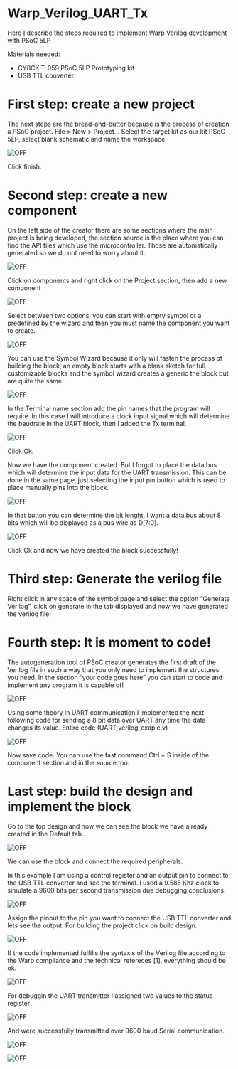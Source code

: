 # Warp_Verilog_UART_Tx
Here I describe the steps required to implement Warp Verilog development with PSoC 5LP

Materials needed:

- CY8CKIT-059 PSoC 5LP Prototyping kit
- USB TTL converter

# First step: create a new project

The next steps are the bread-and-butter because is the process of creation a PSoC project.
File > New > Project...
Select the target kit as our kit PSoC 5LP, select blank schematic and name the workspace.

![OFF](https://github.com/Miguelest07/Warp_Verilog_UART_Tx/blob/main/Images/1.PNG)

Click finish.

# Second step: create a new component

On the left side of the creator there are some sections where the main project is being developed, the section source is the place where you can find the API files which use the microcontroller. Those are automatically generated so we do not need to worry about it.

![OFF](https://github.com/Miguelest07/Warp_Verilog_UART_Tx/blob/main/Images/2.PNG)

Click on components and right click on the Project section, then add a new component

![OFF](https://github.com/Miguelest07/Warp_Verilog_UART_Tx/blob/main/Images/3.PNG)

Select between two options, you can start with empty symbol or a predefined by the wizard and then you must name the component you want to create.

![OFF](https://github.com/Miguelest07/Warp_Verilog_UART_Tx/blob/main/Images/4.PNG)

You can use the Symbol Wizard because it only will fasten the process of building the block, an empty block starts with a blank sketch for full customizable blocks and the symbol wizard creates a generic the block but are quite the same.

![OFF](https://github.com/Miguelest07/Warp_Verilog_UART_Tx/blob/main/Images/5.PNG)

In the Terminal name section add the pin names that the program will require. In this case I will introduce a clock input signal which will determine the baudrate in the UART block, then I added the Tx terminal.

![OFF](https://github.com/Miguelest07/Warp_Verilog_UART_Tx/blob/main/Images/6.PNG)

Click Ok.

Now we have the component created. But I forgot to place the data bus which will determine the input data for the UART transmission. This can be done in the same page, just selecting the input pin button which is used to place manually pins into the block.

![OFF](https://github.com/Miguelest07/Warp_Verilog_UART_Tx/blob/main/Images/7.PNG)

In that button you can determine the bit lenght, I want a data bus about 8 bits which will be displayed as a bus wire as D[7:0].

![OFF](https://github.com/Miguelest07/Warp_Verilog_UART_Tx/blob/main/Images/8.PNG)

Click Ok and now we have created the block successfully!

# Third step: Generate the verilog file

Right click in any space of the symbol page and select the option “Generate Verilog”, click on generate in the tab displayed and now we have generated the verilog file!

# Fourth step: It is moment to code!

The autogeneration tool of PSoC creator generates the first draft of the Verilog file in such a way that you only need to implement the structures you need. In the section “your code goes here” you can start to code and implement any program it is capable of!

![OFF](https://github.com/Miguelest07/Warp_Verilog_UART_Tx/blob/main/Images/9.PNG)

Using some theory in UART communication I implemented the next following code for sending a 8 bit data over UART any time the data changes its value. Entire code (UART_verilog_exaple.v)

![OFF](https://github.com/Miguelest07/Warp_Verilog_UART_Tx/blob/main/Images/10.PNG)

Now save code. You can use the fast command Ctrl + S inside of the component section and in the source too.

# Last step: build the design and implement the block

Go to the top design and now we can see the block we have already created in the Default tab .

![OFF](https://github.com/Miguelest07/Warp_Verilog_UART_Tx/blob/main/Images/11.PNG)

We can use the block and connect the required peripherals. 

In this example I am using a control register and an output pin to connect to the USB TTL converter and see the terminal. I used a 9.585 Khz clock to simulate a 9600 bits per second transmission due debugging conclusions.

![OFF](https://github.com/Miguelest07/Warp_Verilog_UART_Tx/blob/main/Images/12.PNG)

Assign the pinout to the pin you want to connect the USB TTL converter and lets see the output.
For building the project click on build design.

![OFF](https://github.com/Miguelest07/Warp_Verilog_UART_Tx/blob/main/Images/13.PNG)

If the code implemented fulfills the syntaxis of the Verilog file according to the Warp compliance and the technical refereces [1], everything should be ok.

![OFF](https://github.com/Miguelest07/Warp_Verilog_UART_Tx/blob/main/Images/14.PNG)

For debuggin the UART transmitter I assigned two values to the status register

![OFF](https://github.com/Miguelest07/Warp_Verilog_UART_Tx/blob/main/Images/15.PNG)

And were successfully transmitted over 9600 baud Serial communication.

![OFF](https://github.com/Miguelest07/Warp_Verilog_UART_Tx/blob/main/Images/16.PNG)

![OFF](https://github.com/Miguelest07/Warp_Verilog_UART_Tx/blob/main/Images/17.PNG)

